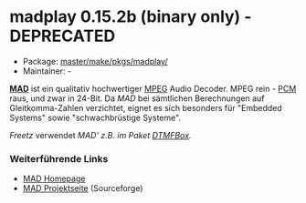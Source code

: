 # madplay 0.15.2b (binary only) - DEPRECATED
  - Package: [master/make/pkgs/madplay/](https://github.com/Freetz-NG/freetz-ng/tree/master/make/pkgs/madplay/)
  - Maintainer: -

**[MAD](http://www.underbit.com/products/mad/)**
ist ein qualitativ hochwertiger
[MPEG](http://de.wikipedia.org/wiki/MPEG) Audio
Decoder. MPEG rein -
[PCM](http://de.wikipedia.org/wiki/Puls-Code-Modulation)
raus, und zwar in 24-Bit. Da *MAD* bei sämtlichen Berechnungen auf
Gleitkomma-Zahlen verzichtet, eignet es sich besonders für "Embedded
Systems" sowie "schwachbrüstige Systeme".

*Freetz* verwendet *MAD' z.B. im Paket [DTMFBox](dtmfbox.md).*

### Weiterführende Links

-   [MAD
    Homepage](http://www.underbit.com/products/mad/)
-   [MAD
    Projektseite](http://sourceforge.net/projects/mad/)
    (Sourceforge)



